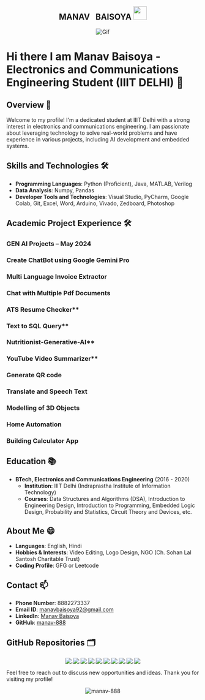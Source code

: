 <div align="center">
	<h2>MANAV &nbsp; BAISOYA <img src="https://media.giphy.com/media/hvRJCLFzcasrR4ia7z/giphy.gif" width="35px"></h2>
	<img src="https://media.tenor.com/images/d02f68f2b8785baa2e72115dec9bceed/tenor.gif" alt="Gif">

</div>

# Hi there I am Manav Baisoya - Electronics and Communications Engineering Student   (IIIT DELHI)  👋

## Overview 🔭
Welcome to my profile! I'm a dedicated student at IIIT Delhi with a strong interest in electronics and communications engineering. I am passionate about leveraging technology to solve real-world problems and have experience in various projects, including AI development and embedded systems.

## Skills and Technologies 🛠️
- **Programming Languages**: Python (Proficient), Java, MATLAB, Verilog
- **Data Analysis**: Numpy, Pandas
- **Developer Tools and Technologies**: Visual Studio, PyCharm, Google Colab, Git, Excel, Word, Arduino, Vivado, Zedboard, Photoshop

## Academic Project Experience 🛠️
### GEN AI Projects – May 2024
### Create ChatBot using Google Gemini Pro
### Multi Language Invoice Extractor
### Chat with Multiple Pdf Documents
### ATS Resume Checker**
### Text to SQL Query**
### Nutritionist-Generative-AI**
### YouTube Video Summarizer**
### Generate QR code 
### Translate and Speech Text 
### Modelling of 3D Objects  
### Home Automation 
### Building Calculator App  

## Education 📚
- **BTech, Electronics and Communications Engineering** (2016 - 2020)
	- **Institution**: IIIT Delhi (Indraprastha Institute of Information Technology)
	- **Courses**: Data Structures and Algorithms (DSA), Introduction to Engineering Design, Introduction to Programming, Embedded Logic Design, Probability and Statistics, Circuit Theory and Devices, etc.

## About Me 😄
- **Languages**: English, Hindi
- **Hobbies & Interests**: Video Editing, Logo Design, NGO (Ch. Sohan Lal Santosh Charitable Trust)
- **Coding Profile**: GFG or Leetcode

## Contact 📫
- **Phone Number**: 8882273337
- **Email ID**: manavbaisoya92@gmail.com
- **LinkedIn**: [Manav Baisoya](https://www.linkedin.com/in/manav-b-94819012a/)
- **GitHub**: [manav-888](https://github.com/manav-888)

## GitHub Repositories 🗂
<div align="center">
	<a href="https://github.com/manav-888/Translate-and-speech-text">
		<img align="center" src="https://github-readme-stats.vercel.app/api/pin/?username=manav-888&repo=Translate-and-speech-text&theme=radical" />
	</a>
	<a href="https://github.com/manav-888/QR_Code_Generator">
		<img align="center" src="https://github-readme-stats.vercel.app/api/pin/?username=manav-888&repo=QR_Code_Generator&theme=radical" />
	</a>
	<a href="https://github.com/manav-888/calculator_app_by_tkinter">
		<img align="center" src="https://github-readme-stats.vercel.app/api/pin/?username=manav-888&repo=calculator_app_by_tkinter&theme=radical" />
	</a>
	<a href="https://github.com/manav-888/Yotube-video-summarizer">
		<img align="center" src="https://github-readme-stats.vercel.app/api/pin/?username=manav-888&repo=Yotube-video-summarizer&theme=radical" />
	</a>
	<a href="https://github.com/manav-888/Nutritionist-Generative-AI-">
		<img align="center" src="https://github-readme-stats.vercel.app/api/pin/?username=manav-888&repo=Nutritionist-Generative-AI-&theme=radical" />
	</a>
	<a href="https://github.com/manav-888/ATS-RESUME-CHECKER">
		<img align="center" src="https://github-readme-stats.vercel.app/api/pin/?username=manav-888&repo=ATS-RESUME-CHECKER&theme=radical" />
	</a>
	<a href="https://github.com/manav-888/Text-to-SQL-LLM-app">
		<img align="center" src="https://github-readme-stats.vercel.app/api/pin/?username=manav-888&repo=Text-to-SQL-LLM-app&theme=radical" />
	</a>
	<a href="https://github.com/manav-888/Chat-with-Multiple-PDF-Document">
		<img align="center" src="https://github-readme-stats.vercel.app/api/pin/?username=manav-888&repo=Chat-with-Multiple-PDF-Document&theme=radical" />
	</a>
	<a href="https://github.com/manav-888/MultiLanguage-Invoice-Extractor">
		<img align="center" src="https://github-readme-stats.vercel.app/api/pin/?username=manav-888&repo=MultiLanguage-Invoice-Extractor&theme=radical" />
	</a>
	<a href="https://github.com/manav-888/Image_Model">
		<img align="center" src="https://github-readme-stats.vercel.app/api/pin/?username=manav-888&repo=Image_Model&theme=radical" />
	</a>
</div>

Feel free to reach out to discuss new opportunities and ideas. Thank you for visiting my profile!

<p align="center">
	<img src="https://komarev.com/ghpvc/?username=manav-888&label=Views&color=blue&style=plastic" alt="manav-888" />
</p>
